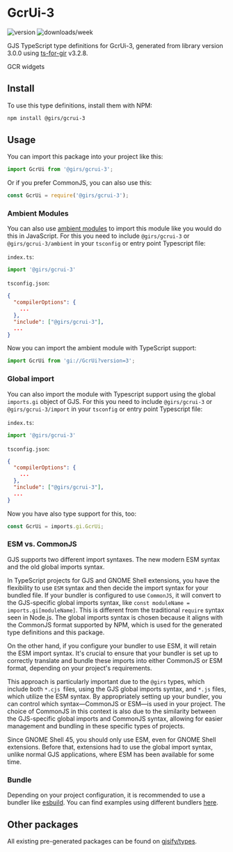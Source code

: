 
# GcrUi-3

![version](https://img.shields.io/npm/v/@girs/gcrui-3)
![downloads/week](https://img.shields.io/npm/dw/@girs/gcrui-3)


GJS TypeScript type definitions for GcrUi-3, generated from library version 3.0.0 using [ts-for-gir](https://github.com/gjsify/ts-for-gir) v3.2.8.

GCR widgets

## Install

To use this type definitions, install them with NPM:
```bash
npm install @girs/gcrui-3
```

## Usage

You can import this package into your project like this:
```ts
import GcrUi from '@girs/gcrui-3';
```

Or if you prefer CommonJS, you can also use this:
```ts
const GcrUi = require('@girs/gcrui-3');
```

### Ambient Modules

You can also use [ambient modules](https://github.com/gjsify/ts-for-gir/tree/main/packages/cli#ambient-modules) to import this module like you would do this in JavaScript.
For this you need to include `@girs/gcrui-3` or `@girs/gcrui-3/ambient` in your `tsconfig` or entry point Typescript file:

`index.ts`:
```ts
import '@girs/gcrui-3'
```

`tsconfig.json`:
```json
{
  "compilerOptions": {
    ...
  },
  "include": ["@girs/gcrui-3"],
  ...
}
```

Now you can import the ambient module with TypeScript support: 

```ts
import GcrUi from 'gi://GcrUi?version=3';
```

### Global import

You can also import the module with Typescript support using the global `imports.gi` object of GJS.
For this you need to include `@girs/gcrui-3` or `@girs/gcrui-3/import` in your `tsconfig` or entry point Typescript file:

`index.ts`:
```ts
import '@girs/gcrui-3'
```

`tsconfig.json`:
```json
{
  "compilerOptions": {
    ...
  },
  "include": ["@girs/gcrui-3"],
  ...
}
```

Now you have also type support for this, too:

```ts
const GcrUi = imports.gi.GcrUi;
```


### ESM vs. CommonJS

GJS supports two different import syntaxes. The new modern ESM syntax and the old global imports syntax.

In TypeScript projects for GJS and GNOME Shell extensions, you have the flexibility to use `ESM` syntax and then decide the import syntax for your bundled file. If your bundler is configured to use `CommonJS`, it will convert to the GJS-specific global imports syntax, like `const moduleName = imports.gi[moduleName]`. This is different from the traditional `require` syntax seen in Node.js. The global imports syntax is chosen because it aligns with the CommonJS format supported by NPM, which is used for the generated type definitions and this package.

On the other hand, if you configure your bundler to use ESM, it will retain the ESM import syntax. It's crucial to ensure that your bundler is set up to correctly translate and bundle these imports into either CommonJS or ESM format, depending on your project's requirements.

This approach is particularly important due to the `@girs` types, which include both `*.cjs `files, using the GJS global imports syntax, and `*.js` files, which utilize the ESM syntax. By appropriately setting up your bundler, you can control which syntax—CommonJS or ESM—is used in your project. The choice of CommonJS in this context is also due to the similarity between the GJS-specific global imports and CommonJS syntax, allowing for easier management and bundling in these specific types of projects.

Since GNOME Shell 45, you should only use ESM, even for GNOME Shell extensions. Before that, extensions had to use the global import syntax, unlike normal GJS applications, where ESM has been available for some time.

### Bundle

Depending on your project configuration, it is recommended to use a bundler like [esbuild](https://esbuild.github.io/). You can find examples using different bundlers [here](https://github.com/gjsify/ts-for-gir/tree/main/examples).

## Other packages

All existing pre-generated packages can be found on [gjsify/types](https://github.com/gjsify/types).

